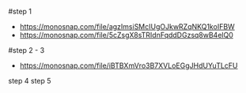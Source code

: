 #step 1

- https://monosnap.com/file/agzImsiSMcIUgOJkwRZqNKQ1koIFBW
- https://monosnap.com/file/5cZsgX8sTRIdnFqddDGzsq8wB4elQ0

#step 2 - 3

- https://monosnap.com/file/iBTBXmVro3B7XVLoEGgJHdUYuTLcFU

step 4 step 5
